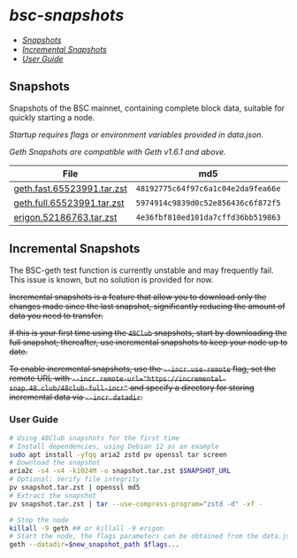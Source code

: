# *bsc-snapshots*

- *[Snapshots](#snapshots)*
- *[Incremental Snapshots](#incremental-snapshots)*
- *[User Guide](#user-guide)*
## Snapshots

Snapshots of the BSC mainnet, containing complete block data, suitable for quickly starting a node.

*Startup requires flags or environment variables provided in data.json.*

*Geth Snapshots are compatible with Geth v1.6.1 and above.*

| File | md5 | Size |
| --- | --- | --- |
| [geth.fast.65523991.tar.zst](https://complete.snapshots.48.club/geth.fast.65523991.tar.zst) | `48192775c64f97c6a1c04e2da9fea66e` | 258.53G |
| [geth.full.65523991.tar.zst](https://complete.snapshots.48.club/geth.full.65523991.tar.zst) | `5974914c9839d0c52e856436c6f872f5` | 764.33G |
| [erigon.52186763.tar.zst](https://complete.snapshots.48.club/erigon.52186763.tar.zst) | `4e36fbf810ed101da7cffd36bb519863` | 280.99G |

## Incremental Snapshots

The BSC-geth test function is currently unstable and may frequently fail. This issue is known, but no solution is provided for now.


~~Incremental snapshots is a feature that allow you to download only the changes made since the last snapshot, significantly reducing the amount of data you need to transfer.~~

~~If this is your first time using the `48Club` snapshots, start by downloading the full snapshot; thereafter, use incremental snapshots to keep your node up to date.~~

~~To enable incremental snapshots, use the `--incr.use-remote` flag, set the remote URL with `--incr.remote-url="https://incremental-snap.48.club/48club-full-incr"` and specify a directory for storing incremental data via `--incr.datadir`.~~


### User Guide

```bash
# Using 48Club snapshots for the first time
# Install dependencies, using Debian 12 as an example
sudo apt install -yfqq aria2 zstd pv openssl tar screen
# Download the snapshot
aria2c -s4 -x4 -k1024M -o snapshot.tar.zst $SNAPSHOT_URL
# Optional: Verify file integrity
pv snapshot.tar.zst | openssl md5
# Extract the snapshot
pv snapshot.tar.zst | tar --use-compress-program="zstd -d" -xf -

# Stop the node
killall -9 geth ## or killall -9 erigon
# Start the node, the flags parameters can be obtained from the data.json file.
geth --datadir=$new_snapshot_path $flags...
```

